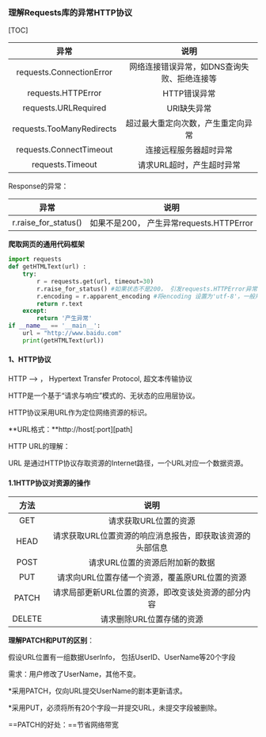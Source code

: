 ### 理解Requests库的异常HTTP协议

[TOC]

|          异常             |         说明          |
| :-----------------------: | :---------------------: |
| requests.ConnectionError  | 网络连接错误异常，如DNS查询失败、拒绝连接等 |
|    requests.HTTPError     |        HTTP错误异常         |
|   requests.URLRequired    |         URl缺失异常         |
| requests.TooManyRedirects |    超过最大重定向次数，产生重定向异常    |
|  requests.ConnectTimeout  |       连接远程服务器超时异常       |
|     requests.Timeout      |     请求URL超时，产生超时异常      |

Response的异常：

|          异常          |               说明                |
| :------------------: | :-----------------------------: |
| r.raise_for_status() | 如果不是200， 产生异常requests.HTTPError |

**爬取网页的通用代码框架**

```python
import requests
def getHTMLText(url) :
    try:
        r = requests.get(url, timeout=30)
        r.raise_for_status() #如果状态不是200， 引发requests.HTTPError异常
        r.encoding = r.apparent_encoding #将encoding 设置为'utf-8'，一般用于没有charset的header
        return r.text
    except:
        return '产生异常'
if __name__ == '__main__':
    url = "http://www.baidu.com"
    print(getHTMLText(url))
```

#### 1、HTTP协议

HTTP --> ， Hypertext Transfer Protocol, 超文本传输协议

HTTP是一个基于“请求与响应”模式的、无状态的应用层协议。

HTTP协议采用URL作为定位网络资源的标识。

**URL格式：**http://host\[:port][path]

HTTP URL的理解：

URL 是通过HTTP协议存取资源的Internet路径，一个URL对应一个数据资源。

#### 1.1HTTP协议对资源的操作

|   方法   |               说明               |
| :----: | :----------------------------: |
|  GET   |          请求获取URL位置的资源          |
|  HEAD  | 请求获取URL位置资源的响应消息报告，即获取该资源的头部信息 |
|  POST  |       请求URL位置的资源后附加新的数据        |
|  PUT   |   请求向URL位置存储一个资源，覆盖原URL位置的资源   |
| PATCH  |  请求局部更新URL位置的资源，即改变该处资源的部分内容   |
| DELETE |         请求删除URL位置存储的资源         |

**理解PATCH和PUT的区别**：

假设URL位置有一组数据UserInfo， 包括UserID、UserName等20个字段

 需求：用户修改了UserName，其他不变。

*采用PATCH，仅向URL提交UserName的剧本更新请求。

*采用PUT，必须将所有20个字段一并提交URL，未提交字段被删除。

==PATCH的好处：==节省网络带宽

